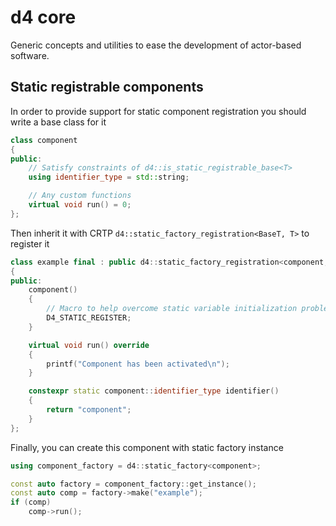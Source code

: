 # d4 core

Generic concepts and utilities to ease the development of actor-based software.

## Static registrable components

In order to provide support for static component registration you should write a base class for it

```cpp
class component
{
public:
    // Satisfy constraints of d4::is_static_registrable_base<T>
    using identifier_type = std::string;

    // Any custom functions
    virtual void run() = 0;
};
```

Then inherit it with CRTP `d4::static_factory_registration<BaseT, T>` to register it
```cpp
class example final : public d4::static_factory_registration<component, example>
{
public:
    component()
    {
        // Macro to help overcome static variable initialization problems
      	D4_STATIC_REGISTER;
    }

    virtual void run() override
    {
        printf("Component has been activated\n");
    }

    constexpr static component::identifier_type identifier()
    {
        return "component";
    }
};
```

Finally, you can create this component with static factory instance

```cpp
using component_factory = d4::static_factory<component>;

const auto factory = component_factory::get_instance();
const auto comp = factory->make("example");
if (comp)
    comp->run();
```

